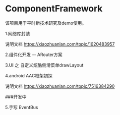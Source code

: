 # ComponentFramework


该项目用于平时新技术研究及demo使用。

1.网络库封装

说明文档  https://xiaozhuanlan.com/topic/1620483957

2.组件化开发 -- ARouter方案

3.UI 之 自定义炫酷侧滑菜单drawLayout

4.android AAC框架初探

说明文档  https://xiaozhuanlan.com/topic/7516384290






###开发中

5.手写 EventBus